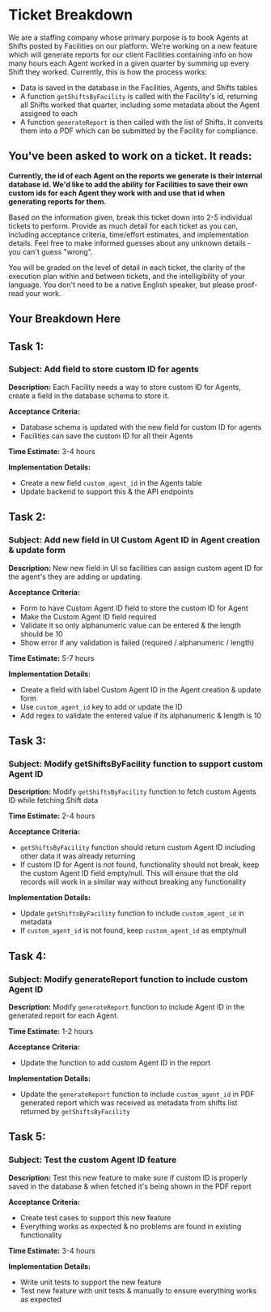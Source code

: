 # Ticket Breakdown

We are a staffing company whose primary purpose is to book Agents at Shifts posted by Facilities on our platform. We're working on a new feature which will generate reports for our client Facilities containing info on how many hours each Agent worked in a given quarter by summing up every Shift they worked. Currently, this is how the process works:

- Data is saved in the database in the Facilities, Agents, and Shifts tables
- A function `getShiftsByFacility` is called with the Facility's id, returning all Shifts worked that quarter, including some metadata about the Agent assigned to each
- A function `generateReport` is then called with the list of Shifts. It converts them into a PDF which can be submitted by the Facility for compliance.

## You've been asked to work on a ticket. It reads:

**Currently, the id of each Agent on the reports we generate is their internal database id. We'd like to add the ability for Facilities to save their own custom ids for each Agent they work with and use that id when generating reports for them.**

Based on the information given, break this ticket down into 2-5 individual tickets to perform. Provide as much detail for each ticket as you can, including acceptance criteria, time/effort estimates, and implementation details. Feel free to make informed guesses about any unknown details - you can't guess "wrong".

You will be graded on the level of detail in each ticket, the clarity of the execution plan within and between tickets, and the intelligibility of your language. You don't need to be a native English speaker, but please proof-read your work.

## Your Breakdown Here

## Task 1:

### Subject: Add field to store custom ID for agents

**Description:** Each Facility needs a way to store custom ID for Agents, create a field in the database schema to store it.

**Acceptance Criteria:**

- Database schema is updated with the new field for custom ID for agents
- Facilities can save the custom ID for all their Agents

**Time Estimate:** 3-4 hours

**Implementation Details:**

- Create a new field `custom_agent_id` in the Agents table
- Update backend to support this & the API endpoints

## Task 2:

### Subject: Add new field in UI Custom Agent ID in Agent creation & update form

**Description:** New new field in UI so facilities can assign custom agent ID for the agent's they are adding or updating.

**Acceptance Criteria:**

- Form to have Custom Agent ID field to store the custom ID for Agent
- Make the Custom Agent ID field required
- Validate it so only alphanumeric value can be entered & the length should be 10
- Show error if any validation is failed (required / alphanumeric / length)

**Time Estimate:** 5-7 hours

**Implementation Details:**

- Create a field with label Custom Agent ID in the Agent creation & update form
- Use `custom_agent_id` key to add or update the ID
- Add regex to validate the entered value if its alphanumeric & length is 10

## Task 3:

### Subject: Modify getShiftsByFacility function to support custom Agent ID

**Description:** Modify `getShiftsByFacility` function to fetch custom Agents ID while fetching Shift data

**Time Estimate:** 2-4 hours

**Acceptance Criteria:**

- `getShiftsByFacility` function should return custom Agent ID including other data it was already returning
- If custom ID for Agent is not found, functionality should not break, keep the custom Agent ID field empty/null. This will ensure that the old records will work in a similar way without breaking any functionality

**Implementation Details:**

- Update `getShiftsByFacility` function to include `custom_agent_id` in metadata
- If `custom_agent_id` is not found, keep `custom_agent_id` as empty/null

## Task 4:

### Subject: Modify generateReport function to include custom Agent ID

**Description:** Modify `generateReport` function to include Agent ID in the generated report for each Agent.

**Time Estimate:** 1-2 hours

**Acceptance Criteria:**

- Update the function to add custom Agent ID in the report

**Implementation Details:**

- Update the `generateReport` function to include `custom_agent_id` in PDF generated report which was received as metadata from shifts list returned by `getShiftsByFacility`

## Task 5:

### Subject: Test the custom Agent ID feature

**Description:** Test this new feature to make sure if custom ID is properly saved in the database & when fetched it's being shown in the PDF report

**Acceptance Criteria:**

- Create test cases to support this new feature
- Everything works as expected & no problems are found in existing functionality

**Time Estimate:** 3-4 hours

**Implementation Details:**

- Write unit tests to support the new feature
- Test new feature with unit tests & manually to ensure everything works as expected
